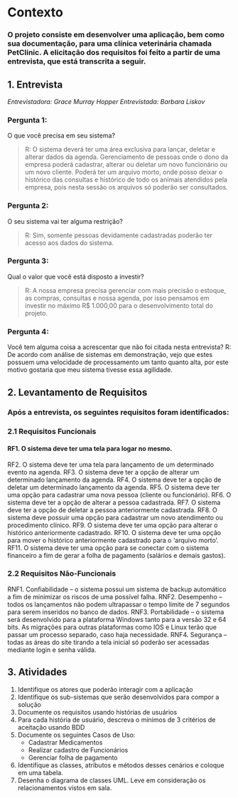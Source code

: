 # Contexto
### O projeto consiste em desenvolver uma aplicação, bem como sua documentação, para uma clínica veterinária chamada PetClinic. A elicitação dos requisitos foi feito a partir de uma entrevista, que está transcrita a seguir.


## 1. Entrevista

*Entrevistadora: Grace Murray Hopper*
*Entrevistada: Barbara Liskov*

### Pergunta 1:
O que você precisa em seu sistema?
> R: O sistema deverá ter uma área exclusiva para lançar, deletar e
alterar dados da agenda. Gerenciamento de pessoas onde o dono da
empresa poderá cadastrar, alterar ou deletar um novo funcionário ou um
novo cliente. Poderá ter um arquivo morto, onde posso deixar o histórico
das consultas e histórico de todo os animais atendidos pela empresa, pois
nesta sessão os arquivos só poderão ser consultados.

### Pergunta 2:
O seu sistema vai ter alguma restrição?
> R: Sim, somente pessoas devidamente cadastradas poderão ter
acesso aos dados do sistema.

### Pergunta 3:
Qual o valor que você está disposto a investir?
> R: A nossa empresa precisa gerenciar com mais precisão o estoque,
as compras, consultas e nossa agenda, por isso pensamos em investir no
máximo R$ 1.000,00 para o desenvolvimento total do projeto.

### Pergunta 4:
Você tem alguma coisa a acrescentar que não foi citada nesta
entrevista?
R: De acordo com análise de sistemas em demonstração, vejo que
estes possuem uma velocidade de processamento um tanto quanto alta, por
este motivo gostaria que meu sistema tivesse essa agilidade.


## 2. Levantamento de Requisitos
### Após a entrevista, os seguintes requisitos foram identificados:

### 2.1 Requisitos Funcionais

#### RF1. O sistema deve ter uma tela para logar no mesmo.
RF2. O sistema deve ter uma tela para lançamento de um determinado
evento na agenda.
RF3. O sistema deve ter a opção de alterar um determinado lançamento da
agenda.
RF4. O sistema deve ter a opção de deletar um determinado lançamento da
agenda.
RF5. O sistema deve ter uma opção para cadastrar uma nova pessoa
(cliente ou funcionário).
RF6. O sistema deve ter a opção de alterar a pessoa cadastrada.
RF7. O sistema deve ter a opção de deletar a pessoa anteriormente
cadastrada.
RF8. O sistema deve possuir uma opção para cadastrar um novo
atendimento ou procedimento clínico.
RF9. O sistema deve ter uma opção para alterar o histórico anteriormente
cadastrado.
RF10. O sistema deve ter uma opção para mover o histórico anteriormente
cadastrado para o ‘arquivo morto’.
RF11. O sistema deve ter uma opção para se conectar com o sistema
financeiro a fim de gerar a folha de pagamento (salários e demais gastos).


### 2.2 Requisitos Não-Funcionais

RNF1. Confiabilidade – o sistema possui um sistema de backup automático
a fim de minimizar os riscos de uma possível falha.
RNF2. Desempenho – todos os lançamentos não podem ultrapassar o
tempo limite de 7 segundos para serem inseridos no banco de dados.
RNF3. Portabilidade – o sistema será desenvolvido para a plataforma
Windows tanto para a versão 32 e 64 bits. As migrações para outras
plataformas como IOS e Linux terão que passar um processo separado,
caso haja necessidade.
RNF4. Segurança – todas as áreas do site tirando a tela inicial só poderão
ser acessadas mediante login e senha válida.


## 3. Atividades

1. Identifique os atores que poderão interagir com a aplicação
2. Identifique os sub-sistemas que serão desenvolvidos para compor a solução
3. Documente os requisitos usando histórias de usuários
4. Para cada história de usuário, descreva o mínimos de 3 critérios de aceitação usando BDD
5. Documente os seguintes Casos de Uso:
   - Cadastrar Medicamentos
   - Realizar cadastro de Funcionários
   - Gerenciar folha de pagamento
6. Identifique as classes, atributos e métodos desses cenários e coloque em uma tabela.
7. Desenha o diagrama de classes UML. Leve em consideração os relacionamentos vistos em sala.
